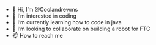 - 👋 Hi, I’m @Coolandrewms
- 👀 I’m interested in coding
- 🌱 I’m currently learning how to code in java
- 💞️ I’m looking to collaborate on building a robot for FTC
- 📫 How to reach me 

<!---
Coolandrewms/Coolandrewms is a ✨ special ✨ repository because its `README.md` (this file) appears on your GitHub profile.
You can click the Preview link to take a look at your changes.
--->
